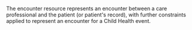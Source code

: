 The encounter resource represents an encounter between a care professional and the patient (or patient's record), with further constraints applied to represent an encounter for a Child Health event.